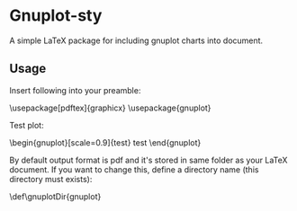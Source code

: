 Gnuplot-sty
===========

A simple LaTeX package for including gnuplot charts into document.

Usage
-----

Insert following into your preamble:

   \usepackage[pdftex]{graphicx} 
   \usepackage{gnuplot}


Test plot:

 \begin{gnuplot}[scale=0.9]{test}
    test
 \end{gnuplot}

By default output format is pdf and it's stored in same folder as your LaTeX document. If you want to change this,
define a directory name (this directory must exists):

\def\gnuplotDir{gnuplot}

